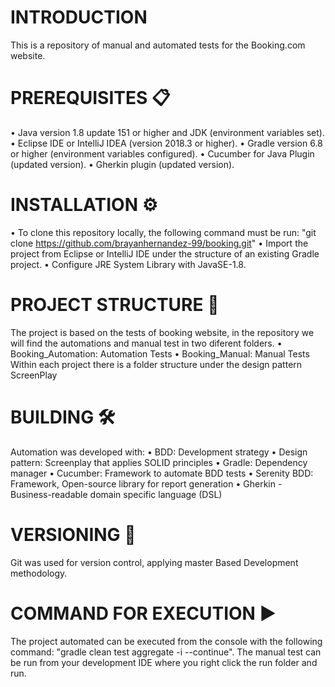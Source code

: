# INTRODUCTION
This is a repository of manual and automated tests for the Booking.com website.

# PREREQUISITES 📋
• Java version 1.8 update 151 or higher and JDK (environment variables set).
• Eclipse IDE or IntelliJ IDEA (version 2018.3 or higher).
• Gradle version 6.8 or higher (environment variables configured).
• Cucumber for Java Plugin (updated version).
• Gherkin plugin (updated version).

# INSTALLATION ⚙️
•	To clone this repository locally, the following command must be run: "git clone https://github.com/brayanhernandez-99/booking.git"
•	Import the project from Eclipse or IntelliJ IDE under the structure of an existing Gradle project. 
•	Configure JRE System Library with JavaSE-1.8.

# PROJECT STRUCTURE 🚧
The project is based on the tests of booking website, in the repository we will find the automations and manual test in two diferent folders.
• Booking_Automation: Automation Tests
• Booking_Manual: Manual Tests
Within each project there is a folder structure under the design pattern ScreenPlay

# BUILDING 🛠
Automation was developed with:
•	BDD: Development strategy
•	Design pattern: Screenplay that applies SOLID principles
•	Gradle: Dependency manager
•	Cucumber: Framework to automate BDD tests
•	Serenity BDD: Framework, Open-source library for report generation
•	Gherkin - Business-readable domain specific language (DSL)

# VERSIONING 🔀
Git was used for version control, applying master Based Development methodology.

# COMMAND FOR EXECUTION ▶️
The project automated can be executed from the console with the following command: "gradle clean test aggregate -i --continue".
The manual test can be run from your development IDE where you right click the run folder and run.
